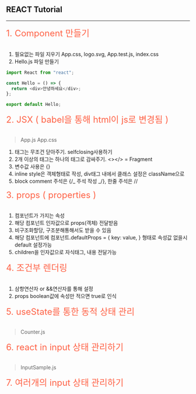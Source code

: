 <style type="text/css">
    .title {
        color : tomato;
        font-size : 24px;
    }
    .issue {
        color : red;
        font-size : 16px;
    }
</style>

## REACT Tutorial

---

<div class=title>
    1. Component 만들기
</div>
<br>

1. 필요없는 파일 지우기 App.css, logo.svg, App.test.js, index.css
2. Hello.js 파일 만들기

```javascript
import React from "react";

const Hello = () => {
  return <div>안녕하세요</div>;
};

export default Hello;
```

<div class=title>
    2. JSX ( babel을 통해 html이 js로 변경됨 )
</div>
<br>

> App.js
> App.css

1. 태그는 무조건 닫아주기. selfclosing사용하기
2. 2개 이상의 태그는 하나의 태그로 감싸주기. <></> = Fragment
3. 변수값 사용은 {}
4. inline style은 객체형태로 작성, div태그 내에서 클래스 설정은 className으로
5. block comment 주석은 {/_ 주석 작성 _/}, 한줄 주석은 //

<div class=title>
    3. props ( properties )
</div>
<br>

1. 컴포넌트가 가지는 속성
2. 해당 컴포넌트 인자값으로 props(객체) 전달받음
3. 비구조화할당, 구조분해통해서도 받을 수 있음
4. 해당 컴포넌트에 컴포넌트.defaultProps = { key: value, } 형태로 속성값 없을시 default 설정가능
5. children을 인자값으로 자식태그, 내용 전달가능

<div class=title>
    4. 조건부 렌더링
</div>
<br>

1. 삼항연산자 or &&연산자를 통해 설정
2. props boolean값에 속성만 적으면 true로 인식

<div class=title>
    5. useState를 통한 동적 상태 관리
</div>
<br>

> Counter.js

<div class=title>
    6. react in input 상태 관리하기
</div>
<br>

> InputSample.js

<div class=title>
    7. 여러개의 input 상태 관리하기
</div>
<br>
